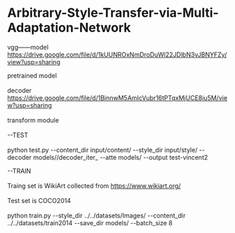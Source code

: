# Arbitrary-Style-Transfer-via-Multi-Adaptation-Network
vgg——model https://drive.google.com/file/d/1kUUNROxNmDroDuWl22JDlbN3vJBNYFZy/view?usp=sharing  <br>  


pretrained model <br>  
decoder https://drive.google.com/file/d/1BinnwM5AmIcVubr16tPTqxMjUCE8iu5M/view?usp=sharing <br>  
transform module  <br>  
--TEST <br>  
python test.py  --content_dir input/content/ --style_dir input/style/   --decoder models//decoder_iter_  --atte models/   --output test-vincent2

--TRAIN <br>  
Traing set is WikiArt collected from https://www.wikiart.org/  <br>  
Test set is COCO2014  <br>  
python train.py --style_dir ../../datasets/Images/ --content_dir ../../datasets/train2014 --save_dir models/ --batch_size 8
